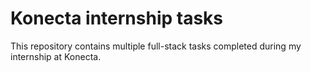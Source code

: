 # Konecta internship tasks



This repository contains multiple full-stack tasks completed during my internship at Konecta.